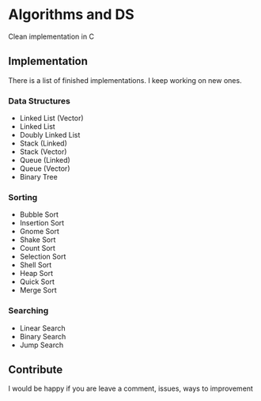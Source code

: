# Algorithms and DS
Clean implementation in C
## Implementation
There is a list of finished implementations. I keep working on new ones.

### Data Structures
- Linked List (Vector)
- Linked List
- Doubly Linked List 
- Stack (Linked)
- Stack (Vector)
- Queue (Linked)
- Queue (Vector)
- Binary Tree

### Sorting
- Bubble Sort
- Insertion Sort
- Gnome Sort
- Shake Sort
- Count Sort
- Selection Sort
- Shell Sort
- Heap Sort
- Quick Sort
- Merge Sort

### Searching
- Linear Search
- Binary Search
- Jump Search

## Contribute
I would be happy if you are leave a comment, issues, ways to improvement
